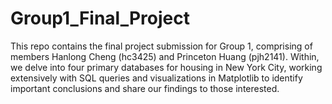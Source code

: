# Group1_Final_Project

This repo contains the final project submission for Group 1, comprising of members Hanlong Cheng (hc3425) and Princeton Huang (pjh2141). Within, we delve into four primary databases for housing in New York City, working extensively with SQL queries and visualizations in Matplotlib to identify important conclusions and share our findings to those interested.

